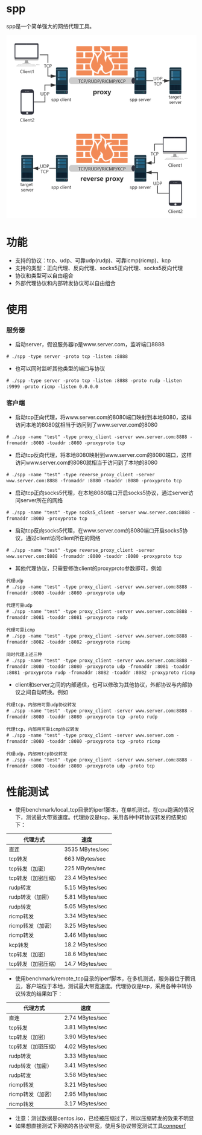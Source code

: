 # spp
spp是一个简单强大的网络代理工具。

![image](show.png)

# 功能
* 支持的协议：tcp、udp、可靠udp(rudp)、可靠icmp(ricmp)、kcp
* 支持的类型：正向代理、反向代理、socks5正向代理、socks5反向代理
* 协议和类型可以自由组合
* 外部代理协议和内部转发协议可以自由组合

# 使用
### 服务器
* 启动server，假设服务器ip是www.server.com，监听端口8888
```
# ./spp -type server -proto tcp -listen :8888
```
* 也可以同时监听其他类型的端口与协议
```
# ./spp -type server -proto tcp -listen :8888 -proto rudp -listen :9999 -proto ricmp -listen 0.0.0.0
```

### 客户端
* 启动tcp正向代理，将www.server.com的8080端口映射到本地8080，这样访问本地的8080就相当于访问到了www.server.com的8080
```
# ./spp -name "test" -type proxy_client -server www.server.com:8888 -fromaddr :8080 -toaddr :8080 -proxyproto tcp
```
* 启动tcp反向代理，将本地8080映射到www.server.com的8080端口，这样访问www.server.com的8080就相当于访问到了本地的8080
```
# ./spp -name "test" -type reverse_proxy_client -server www.server.com:8888 -fromaddr :8080 -toaddr :8080 -proxyproto tcp
```
* 启动tcp正向socks5代理，在本地8080端口开启socks5协议，通过server访问server所在的网络
```
# ./spp -name "test" -type socks5_client -server www.server.com:8888 -fromaddr :8080 -proxyproto tcp
```
* 启动tcp反向socks5代理，在www.server.com的8080端口开启socks5协议，通过client访问client所在的网络
```
# ./spp -name "test" -type reverse_proxy_client -server www.server.com:8888 -fromaddr :8080 -toaddr :8080 -proxyproto tcp
```
* 其他代理协议，只需要修改client的proxyproto参数即可，例如
```
代理udp
# ./spp -name "test" -type proxy_client -server www.server.com:8888 -fromaddr :8080 -toaddr :8080 -proxyproto udp

代理可靠udp
# ./spp -name "test" -type proxy_client -server www.server.com:8888 -fromaddr :8081 -toaddr :8081 -proxyproto rudp

代理可靠icmp
# ./spp -name "test" -type proxy_client -server www.server.com:8888 -fromaddr :8082 -toaddr :8082 -proxyproto ricmp

同时代理上述三种
# ./spp -name "test" -type proxy_client -server www.server.com:8888 -fromaddr :8080 -toaddr :8080 -proxyproto udp -fromaddr :8081 -toaddr :8081 -proxyproto rudp -fromaddr :8082 -toaddr :8082 -proxyproto ricmp

```
* client和server之间的内部通信，也可以修改为其他协议，外部协议与内部协议之间自动转换。例如
```
代理tcp，内部用可靠udp协议转发
# ./spp -name "test" -type proxy_client -server www.server.com:8888 -fromaddr :8080 -toaddr :8080 -proxyproto tcp -proto rudp

代理tcp，内部用可靠icmp协议转发
# ./spp -name "test" -type proxy_client -server www.server.com -fromaddr :8080 -toaddr :8080 -proxyproto tcp -proto ricmp

代理udp，内部用tcp协议转发
# ./spp -name "test" -type proxy_client -server www.server.com:8888 -fromaddr :8080 -toaddr :8080 -proxyproto udp -proto tcp
```

# 性能测试
* 使用benchmark/local_tcp目录的iperf脚本，在单机测试，在cpu跑满的情况下，测试最大带宽速度。代理协议是tcp，采用各种中转协议转发的结果如下：

|     代理方式   | 速度  |
|--------------|----------|
| 直连 | 3535 MBytes/sec |
| tcp转发 | 663 MBytes/sec |
| tcp转发（加密） | 225 MBytes/sec |
| tcp转发（加密压缩） | 23.4 MBytes/sec |
| rudp转发 | 5.15 MBytes/sec |
| rudp转发（加密） | 5.81 MBytes/sec |
| rudp转发 | 5.05 MBytes/sec |
| ricmp转发 | 3.34 MBytes/sec |
| ricmp转发（加密） | 3.25 MBytes/sec |
| ricmp转发 | 3.46 MBytes/sec |
| kcp转发 | 18.2 MBytes/sec |
| tcp转发（加密） | 18.6 MBytes/sec |
| tcp转发（加密压缩） | 14.7 MBytes/sec |


* 使用benchmark/remote_tcp目录的iperf脚本，在多机测试，服务器位于腾讯云，客户端位于本地，测试最大带宽速度。代理协议是tcp，采用各种中转协议转发的结果如下：

|     代理方式   | 速度  |
|--------------|----------|
| 直连 | 2.74 MBytes/sec |
| tcp转发 | 3.81 MBytes/sec |
| tcp转发（加密） | 3.90 MBytes/sec |
| tcp转发（加密压缩） | 4.02 MBytes/sec |
| rudp转发 | 3.33 MBytes/sec |
| rudp转发（加密） | 3.41 MBytes/sec |
| rudp转发 | 3.58 MBytes/sec |
| ricmp转发 | 3.21 MBytes/sec |
| ricmp转发（加密） | 2.95 MBytes/sec |
| ricmp转发 | 3.17 MBytes/sec |

* 注意：测试数据是centos.iso，已经被压缩过了，所以压缩转发的效果不明显
* 如果想直接测试下网络的各协议带宽，使用多协议带宽测试工具[connperf](https://github.com/esrrhs/connperf)



